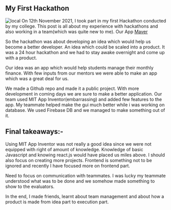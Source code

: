## My First Hackathon
![local](/articleimages/hackathon.png)
On 12th November 2021, I took part in my first Hackathon conducted by my college. This post is all about my experience with hackathons and also working in a team(which was quite new to me).
Our App [Maver](https://github.com/theyashwanthsai/Maver-inGENIUS)

So the hackathon was about developing an idea which would help us become a better developer. An idea which could be scaled into a product. It was a 24 hour hackathon and we had to stay awake overnight and come up with a product.

Our idea was an app which would help students manage their monthly finance. With few inputs from our mentors we were able to make an app which was a great deal for us.

We made a Github repo and made it a public project. With more development in coming days we are sure to make a better application. Our team used MIT App Inventor(embarrassing) and added few features to the app. My teammate helped make the gui much better while i was working on database. We used Firebase DB and we managed to make something out of it.

## Final takeaways:-

Using MIT App Inventor was not really a good idea since we were not equipped with right of amount of knowledge. Knowledge of basic Javascript and knowing react.js would have placed us miles above. I should also focus on creating more projects.
Frontend is something not to be ignored and recently I have focused more on frontend part.

Need to focus on communication with teammates. I was lucky my teammate understood what was to be done and we somehow made something to show to the evaluators.

In the end, I made friends, learnt about team management and about how a product is made from idea part to execution part.